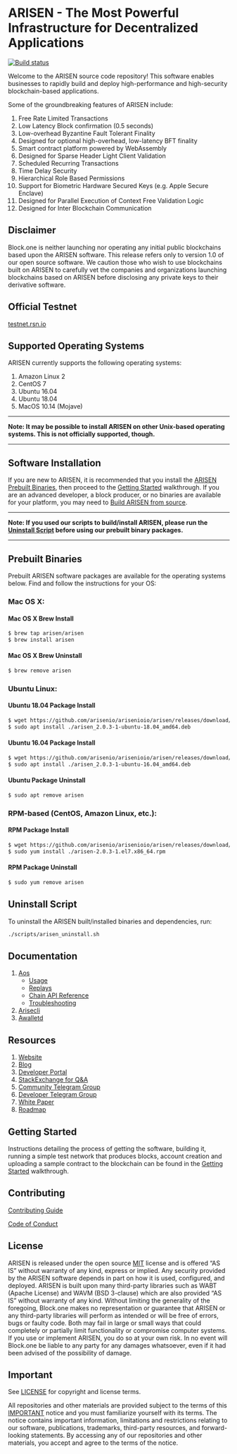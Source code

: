 
# ARISEN - The Most Powerful Infrastructure for Decentralized Applications

[![Build status](https://badge.buildkite.com/370fe5c79410f7d695e4e34c500b4e86e3ac021c6b1f739e20.svg?branch=master)](https://buildkite.com/ARISEN/arisen)

Welcome to the ARISEN source code repository! This software enables businesses to rapidly build and deploy high-performance and high-security blockchain-based applications.

Some of the groundbreaking features of ARISEN include:

1. Free Rate Limited Transactions
1. Low Latency Block confirmation (0.5 seconds)
1. Low-overhead Byzantine Fault Tolerant Finality
1. Designed for optional high-overhead, low-latency BFT finality
1. Smart contract platform powered by WebAssembly
1. Designed for Sparse Header Light Client Validation
1. Scheduled Recurring Transactions
1. Time Delay Security
1. Hierarchical Role Based Permissions
1. Support for Biometric Hardware Secured Keys (e.g. Apple Secure Enclave)
1. Designed for Parallel Execution of Context Free Validation Logic
1. Designed for Inter Blockchain Communication

## Disclaimer

Block.one is neither launching nor operating any initial public blockchains based upon the ARISEN software. This release refers only to version 1.0 of our open source software. We caution those who wish to use blockchains built on ARISEN to carefully vet the companies and organizations launching blockchains based on ARISEN before disclosing any private keys to their derivative software.

## Official Testnet

[testnet.rsn.io](https://testnet.rsn.io/)

## Supported Operating Systems

ARISEN currently supports the following operating systems:  

1. Amazon Linux 2
2. CentOS 7
3. Ubuntu 16.04
4. Ubuntu 18.04
5. MacOS 10.14 (Mojave)

---

**Note: It may be possible to install ARISEN on other Unix-based operating systems. This is not officially supported, though.**

---

## Software Installation

If you are new to ARISEN, it is recommended that you install the [ARISEN Prebuilt Binaries](#prebuilt-binaries), then proceed to the [Getting Started](https://developers.rsn.io/arisen-home/docs) walkthrough. If you are an advanced developer, a block producer, or no binaries are available for your platform, you may need to [Build ARISEN from source](https://arisen.github.io/rsn/latest/install/build-from-source).

---

**Note: If you used our scripts to build/install ARISEN, please run the [Uninstall Script](#uninstall-script) before using our prebuilt binary packages.**

---

## Prebuilt Binaries

Prebuilt ARISEN software packages are available for the operating systems below. Find and follow the instructions for your OS:

### Mac OS X:

#### Mac OS X Brew Install
```sh
$ brew tap arisen/arisen
$ brew install arisen
```
#### Mac OS X Brew Uninstall
```sh
$ brew remove arisen
```

### Ubuntu Linux:

#### Ubuntu 18.04 Package Install
```sh
$ wget https://github.com/arisenio/arisenioio/arisen/releases/download/v2.0.3/arisen_2.0.3-1-ubuntu-18.04_amd64.deb
$ sudo apt install ./arisen_2.0.3-1-ubuntu-18.04_amd64.deb
```
#### Ubuntu 16.04 Package Install
```sh
$ wget https://github.com/arisenio/arisenioio/arisen/releases/download/v2.0.3/arisen_2.0.3-1-ubuntu-16.04_amd64.deb
$ sudo apt install ./arisen_2.0.3-1-ubuntu-16.04_amd64.deb
```
#### Ubuntu Package Uninstall
```sh
$ sudo apt remove arisen
```

### RPM-based (CentOS, Amazon Linux, etc.):

#### RPM Package Install
```sh
$ wget https://github.com/arisenio/arisenioio/arisen/releases/download/v2.0.3/arisen-2.0.3-1.el7.x86_64.rpm
$ sudo yum install ./arisen-2.0.3-1.el7.x86_64.rpm
```
#### RPM Package Uninstall
```sh
$ sudo yum remove arisen
```

## Uninstall Script
To uninstall the ARISEN built/installed binaries and dependencies, run:
```sh
./scripts/arisen_uninstall.sh
```

## Documentation
1. [Aos](http://arisen.github.io/rsn/latest/aos/)
    - [Usage](http://arisen.github.io/rsn/latest/aos/usage/index)
    - [Replays](http://arisen.github.io/rsn/latest/aos/replays/index)
    - [Chain API Reference](http://arisen.github.io/rsn/latest/aos/plugins/chain_api_plugin/api-reference/index)
    - [Troubleshooting](http://arisen.github.io/rsn/latest/aos/troubleshooting/index)
1. [Arisecli](http://arisen.github.io/rsn/latest/arisecli/)
1. [Awalletd](http://arisen.github.io/rsn/latest/awalletd/)

## Resources
1. [Website](https://arisen.network/)
1. [Blog](https://medium.com/arisenio)
1. [Developer Portal](https://developers.arisen.io)
1. [StackExchange for Q&A](https://arisenio.stackexchange.com/)
1. [Community Telegram Group](https://t.me/arisenio)
1. [Developer Telegram Group](https://t.me/arisen_developers)
1. [White Paper](https://github.com/ARISENIOIO/Documentation/blob/master/TechnicalWhitePaper.md)
1. [Roadmap](https://github.com/ARISENIOIO/Documentation/blob/master/Roadmap.md)

<a name="gettingstarted"></a>
## Getting Started
Instructions detailing the process of getting the software, building it, running a simple test network that produces blocks, account creation and uploading a sample contract to the blockchain can be found in the [Getting Started](https://developers.rsn.io/arisen-home/docs) walkthrough. 

## Contributing

[Contributing Guide](./CONTRIBUTING.md)

[Code of Conduct](./CONTRIBUTING.md#conduct)

## License

ARISEN is released under the open source [MIT](./LICENSE) license and is offered “AS IS” without warranty of any kind, express or implied. Any security provided by the ARISEN software depends in part on how it is used, configured, and deployed. ARISEN is built upon many third-party libraries such as WABT (Apache License) and WAVM (BSD 3-clause) which are also provided “AS IS” without warranty of any kind. Without limiting the generality of the foregoing, Block.one makes no representation or guarantee that ARISEN or any third-party libraries will perform as intended or will be free of errors, bugs or faulty code. Both may fail in large or small ways that could completely or partially limit functionality or compromise computer systems. If you use or implement ARISEN, you do so at your own risk. In no event will Block.one be liable to any party for any damages whatsoever, even if it had been advised of the possibility of damage.  

## Important

See [LICENSE](./LICENSE) for copyright and license terms.

All repositories and other materials are provided subject to the terms of this [IMPORTANT](./IMPORTANT.md) notice and you must familiarize yourself with its terms.  The notice contains important information, limitations and restrictions relating to our software, publications, trademarks, third-party resources, and forward-looking statements.  By accessing any of our repositories and other materials, you accept and agree to the terms of the notice.
